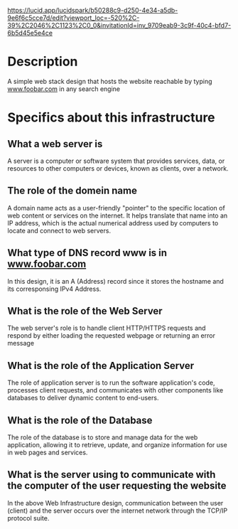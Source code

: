 https://lucid.app/lucidspark/b50288c9-d250-4e34-a5db-9e6f6c5cce7d/edit?viewport_loc=-520%2C-39%2C2046%2C1123%2C0_0&invitationId=inv_9709eab9-3c9f-40c4-bfd7-6b5d45e5e4ce

# Description
A simple web stack design that hosts the website reachable by typing www.foobar.com in any search engine

# Specifics about this infrastructure

## What a web server is
A server is a computer or software system that provides services, data, or resources to other computers or devices, known as clients, over a network.

## The role of the domein name
A domain name acts as a user-friendly "pointer" to the specific location of web content or services on the internet. It helps translate that name into an IP address, which is the actual numerical address used by computers to locate and connect to web servers.

## What type of DNS record www is in www.foobar.com
In this design, it is an A (Address) record since it stores the hostname and its corresponsing IPv4 Address.

## What is the role of the Web Server
The web server's role is to handle client HTTP/HTTPS requests and respond by either loading the requested webpage or returning an error message

## What is the role of the Application Server
The role of application server is to run the software application's code, processes client requests, and communicates with other components like databases to deliver dynamic content to end-users.

## What is the role of the Database
The role of the database is to store and manage data for the web application, allowing it to retrieve, update, and organize information for use in web pages and services.

## What is the server using to communicate with the computer of the user requesting the website
In the above Web Infrastructure design, communication between the user (client) and the server occurs over the internet network through the TCP/IP protocol suite.
